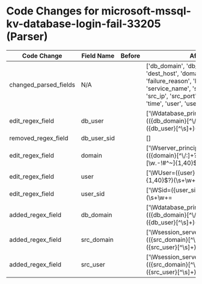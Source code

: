 # Code Changes for microsoft-mssql-kv-database-login-fail-33205 (Parser)

| Code Change | Field Name | Before | After |
|-------------|------------|--------|-------|
| changed_parsed_fields | N/A |  | ['db_domain', 'db_name', 'db_user', 'dest_host', 'domain', 'event_code', 'failure_reason', 'host', 'result', 'service_name', 'src_domain', 'src_ip', 'src_port', 'src_user', 'time', 'user', 'user_sid'] |
| edit_regex_field | db_user |  | ['\Wdatabase_principal_name:(({db_domain}[^\\\/:]+?)[\\\/]+)?({db_user}[^\s]+)(\s+\w+:|\s*$)'] |
| removed_regex_field | db_user_sid |  | [] |
| edit_regex_field | domain |  | ['\Wserver_principal_name:(({domain}[^\\\/:]+?)[\\\/]+)?({user}[\w\.\-\!\#\^\~]{1,40}\$?)(\s+\w+:|\s*$)'] |
| edit_regex_field | user |  | ['\WUser=({user}[\w\.\-\!\#\^\~]{1,40}\$?)(\s+\w+=|\s*$)', '\Wserver_principal_name:(({domain}[^\\\/:]+?)[\\\/]+)?({user}[\w\.\-\!\#\^\~]{1,40}\$?)(\s+\w+:|\s*$)'] |
| edit_regex_field | user_sid |  | ['\WSid=({user_sid}[^\s]+?)(\s+\w+=|\s*$)', '\Wserver_principal_sid:({user_sid}[^\s]+)'] |
| added_regex_field | db_domain |  | ['\Wdatabase_principal_name:(({db_domain}[^\\\/:]+?)[\\\/]+)?({db_user}[^\s]+)(\s+\w+:|\s*$)'] |
| added_regex_field | src_domain |  | ['\Wsession_server_principal_name:(({src_domain}[^\\\/:]+?)[\\\/]+)?({src_user}[^\s]+)(\s+\w+:|\s*$)'] |
| added_regex_field | src_user |  | ['\Wsession_server_principal_name:(({src_domain}[^\\\/:]+?)[\\\/]+)?({src_user}[^\s]+)(\s+\w+:|\s*$)'] |